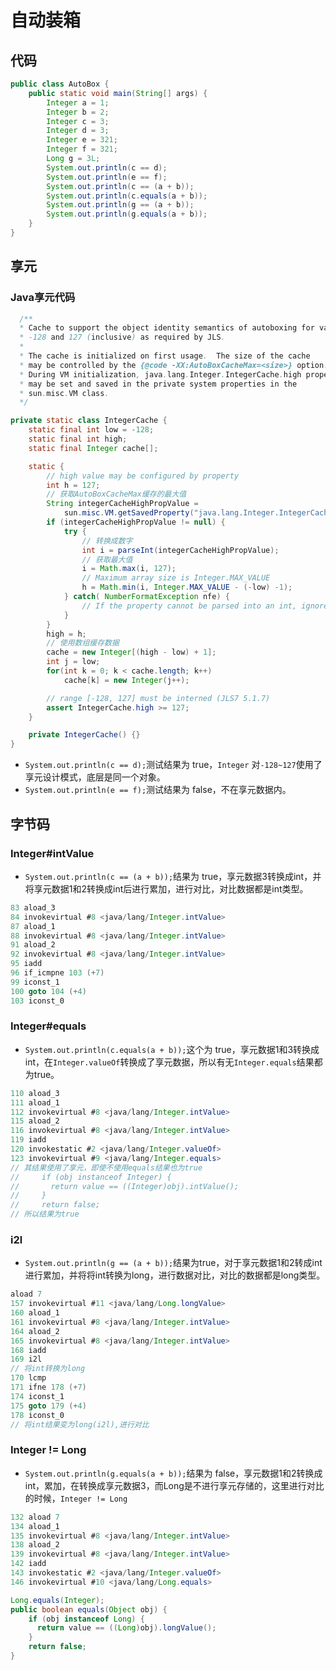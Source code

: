 # 自动装箱

## 代码

```java
public class AutoBox {
    public static void main(String[] args) {
        Integer a = 1;
        Integer b = 2;
        Integer c = 3;
        Integer d = 3;
        Integer e = 321;
        Integer f = 321;
        Long g = 3L;
        System.out.println(c == d);
        System.out.println(e == f);
        System.out.println(c == (a + b));
        System.out.println(c.equals(a + b));
        System.out.println(g == (a + b));
        System.out.println(g.equals(a + b));
    }
}
```

## 享元

### Java享元代码

```java
  /**
  * Cache to support the object identity semantics of autoboxing for values between
  * -128 and 127 (inclusive) as required by JLS.
  *
  * The cache is initialized on first usage.  The size of the cache
  * may be controlled by the {@code -XX:AutoBoxCacheMax=<size>} option.
  * During VM initialization, java.lang.Integer.IntegerCache.high property
  * may be set and saved in the private system properties in the
  * sun.misc.VM class.
  */

private static class IntegerCache {
    static final int low = -128;
    static final int high;
    static final Integer cache[];

    static {
        // high value may be configured by property
        int h = 127;
        // 获取AutoBoxCacheMax缓存的最大值
        String integerCacheHighPropValue =
            sun.misc.VM.getSavedProperty("java.lang.Integer.IntegerCache.high");
        if (integerCacheHighPropValue != null) {
            try {
                // 转换成数字
                int i = parseInt(integerCacheHighPropValue);
                // 获取最大值
                i = Math.max(i, 127);
                // Maximum array size is Integer.MAX_VALUE
                h = Math.min(i, Integer.MAX_VALUE - (-low) -1);
            } catch( NumberFormatException nfe) {
                // If the property cannot be parsed into an int, ignore it.
            }
        }
        high = h;
        // 使用数组缓存数据
        cache = new Integer[(high - low) + 1];
        int j = low;
        for(int k = 0; k < cache.length; k++)
            cache[k] = new Integer(j++);

        // range [-128, 127] must be interned (JLS7 5.1.7)
        assert IntegerCache.high >= 127;
    }

    private IntegerCache() {}
}
```

* `System.out.println(c == d);`测试结果为 true，`Integer` 对`-128~127`使用了享元设计模式，底层是同一个对象。
* `System.out.println(e == f);`测试结果为 false，不在享元数据内。

## 字节码

### Integer#intValue

* `System.out.println(c == (a + b));`结果为 true，享元数据3转换成int，并将享元数据1和2转换成int后进行累加，进行对比，对比数据都是int类型。

```java
83 aload_3
84 invokevirtual #8 <java/lang/Integer.intValue>
87 aload_1
88 invokevirtual #8 <java/lang/Integer.intValue>
91 aload_2
92 invokevirtual #8 <java/lang/Integer.intValue>
95 iadd
96 if_icmpne 103 (+7)
99 iconst_1
100 goto 104 (+4)
103 iconst_0
```

### Integer#equals

* `System.out.println(c.equals(a + b));`这个为 true，享元数据1和3转换成int，在`Integer.valueOf`转换成了享元数据，所以有无`Integer.equals`结果都为true。

```java
110 aload_3
111 aload_1
112 invokevirtual #8 <java/lang/Integer.intValue>
115 aload_2
116 invokevirtual #8 <java/lang/Integer.intValue>
119 iadd
120 invokestatic #2 <java/lang/Integer.valueOf>
123 invokevirtual #9 <java/lang/Integer.equals>
// 其结果使用了享元，即使不使用equals结果也为true
//     if (obj instanceof Integer) {
//       return value == ((Integer)obj).intValue();
//     }
//     return false;
// 所以结果为true
```

### i2l

* `System.out.println(g == (a + b));`结果为true，对于享元数据1和2转成int进行累加，并将将int转换为long，进行数据对比，对比的数据都是long类型。

```java
aload 7
157 invokevirtual #11 <java/lang/Long.longValue>
160 aload_1
161 invokevirtual #8 <java/lang/Integer.intValue>
164 aload_2
165 invokevirtual #8 <java/lang/Integer.intValue>
168 iadd
169 i2l
// 将int转换为long
170 lcmp
171 ifne 178 (+7)
174 iconst_1
175 goto 179 (+4)
178 iconst_0
// 将int结果变为long(i2l),进行对比
```

### Integer != Long

* `System.out.println(g.equals(a + b));`结果为 false，享元数据1和2转换成int，累加，在转换成享元数据3，而Long是不进行享元存储的，这里进行对比的时候，`Integer != Long`

```java
132 aload 7
134 aload_1
135 invokevirtual #8 <java/lang/Integer.intValue>
138 aload_2
139 invokevirtual #8 <java/lang/Integer.intValue>
142 iadd
143 invokestatic #2 <java/lang/Integer.valueOf>
146 invokevirtual #10 <java/lang/Long.equals>

Long.equals(Integer);
public boolean equals(Object obj) {
    if (obj instanceof Long) {
      return value == ((Long)obj).longValue();
    }
    return false;
}
```
